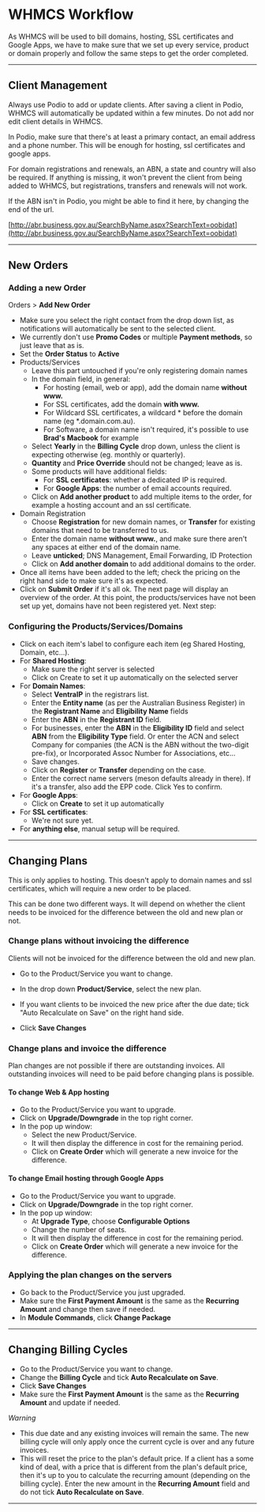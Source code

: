 # WHMCS Workflow

As WHMCS will be used to bill domains, hosting, SSL certificates and Google Apps, we have to make sure that we set up every service, product or domain properly and follow the same steps to get the order completed. 

---

## Client Management

Always use Podio to add or update clients. After saving a client in Podio, WHMCS will automatically be updated within a few minutes. 
Do not add nor edit client details in WHMCS. 

In Podio, make sure that there's at least a primary contact, an email address and a phone number. 
This will be enough for hosting, ssl certificates and google apps. 

For domain registrations and renewals, an ABN, a state and country will also be required. 
If anything is missing, it won't prevent the client from being added to WHMCS, but registrations, transfers and renewals will not work.

If the ABN isn't in Podio, you might be able to find it here, by changing the end of the url. 

[http://abr.business.gov.au/SearchByName.aspx?SearchText=oobidat](http://abr.business.gov.au/SearchByName.aspx?SearchText=oobidat)

---

## New Orders

### Adding a new Order

Orders > **Add New Order**

- Make sure you select the right contact from the drop down list, as notifications will automatically be sent to the selected client.  
- We currently don't use **Promo Codes** or multiple **Payment methods**, so just leave that as is. 
- Set the **Order Status** to **Active**
- Products/Services
    - Leave this part untouched if you're only registering domain names
    - In the domain field, in general: 
        - For hosting (email, web or app), add the domain name **without www.**
        - For SSL certificates, add the domain **with www.**
        - For Wildcard SSL certificates, a wildcard * before the domain name (eg *.domain.com.au).
        - For Software, a domain name isn't required, it's possible to use **Brad's Macbook** for example
    - Select **Yearly** in the **Billing Cycle** drop down, unless the client is expecting otherwise (eg. monthly or quarterly).
    - **Quantity** and **Price Override** should not be changed; leave as is. 
    - Some products will have additional fields: 
        - For **SSL certificates**: whether a dedicated IP is required.
        - For **Google Apps**: the number of email accounts required.
    - Click on **Add another product** to add multiple items to the order, for example a hosting account and an ssl certificate. 
- Domain Registration
    - Choose **Registration** for new domain names, or **Transfer** for existing domains that need to be transferred to us. 
    - Enter the domain name **without www.**, and make sure there aren't any spaces at either end of the domain name. 
    - Leave **unticked**; DNS Management, Email Forwarding, ID Protection
    - Click on **Add another domain** to add additional domains to the order.
- Once all items have been added to the left; check the pricing on the right hand side to make sure it's as expected.
- Click on **Submit Order** if it's all ok. The next page will display an overview of the order. At this point, the products/services have not been set up yet, domains have not been registered yet. Next step: 

### Configuring the Products/Services/Domains

- Click on each item's label to configure each item (eg Shared Hosting, Domain, etc...).
- For **Shared Hosting**: 
    - Make sure the right server is selected
    - Click on Create to set it up automatically on the selected server
- For **Domain Names**:
    - Select **VentraIP** in the registrars list. 
    - Enter the **Entity name** (as per the Australian Business Register) in the **Registrant Name** and **Eligibility Name** fields
    - Enter the **ABN** in the **Registrant ID** field.
    - For businesses, enter the **ABN** in the **Eligibility ID** field and select **ABN** from the **Eligibility Type** field. Or enter the ACN and select Company for companies (the ACN is the ABN without the two-digit pre-fix), or Incorporated Assoc Number for Associations, etc...
    - Save changes.
    - Click on **Register** or **Transfer** depending on the case. 
    - Enter the correct name servers (meson defaults already in there). If it's a transfer, also add the EPP code. Click Yes to confirm. 
- For **Google Apps**:
    - Click on **Create** to set it up automatically
- For **SSL certificates**:
    - We're not sure yet. 
- For **anything else**, manual setup will be required.

---

## Changing Plans

This is only applies to hosting. 
This doesn't apply to domain names and ssl certificates, which will require a new order to be placed. 

This can be done two different ways. 
It will depend on whether the client needs to be invoiced for the difference between the old and new plan or not.

###  Change plans without invoicing the difference

Clients will not be invoiced for the difference between the old and new plan. 

- Go to the Product/Service you want to change.
- In the drop down **Product/Service**, select the new plan.
- If you want clients to be invoiced the new price after the due date;
tick "Auto Recalculate on Save" on the right hand side.

- Click **Save Changes**

###  Change plans and invoice the difference

Plan changes are not possible if there are outstanding invoices.
All outstanding invoices will need to be paid before changing plans is possible.

#### To change Web & App hosting

- Go to the Product/Service you want to upgrade. 
- Click on **Upgrade/Downgrade** in the top right corner. 
- In the pop up window: 
    - Select the new Product/Service.
    - It will then display the difference in cost for the remaining period. 
    - Click on **Create Order** which will generate a new invoice for the difference. 

#### To change Email hosting through Google Apps

- Go to the Product/Service you want to upgrade. 
- Click on **Upgrade/Downgrade** in the top right corner.
- In the pop up window:  
    - At **Upgrade Type**, choose **Configurable Options**
    - Change the number of seats.
    - It will then display the difference in cost for the remaining period. 
    - Click on **Create Order** which will generate a new invoice for the difference. 

### Applying the plan changes on the servers

- Go back to the Product/Service you just upgraded.
- Make sure the **First Payment Amount** is the same as the **Recurring Amount** and change then save if needed. 
- In **Module Commands**, click **Change Package**

---

## Changing Billing Cycles

- Go to the Product/Service you want to change. 
- Change the **Billing Cycle** and tick **Auto Recalculate on Save**.
- Click **Save Changes**
- Make sure the **First Payment Amount** is the same as the **Recurring Amount** and update if needed. 

*Warning*

- This due date and any existing invoices will remain the same. The new billing cycle will only apply once the current cycle is over and any future invoices. 
- This will reset the price to the plan's default price. 
If a client has a some kind of deal, with a price that is different from the plan's
default price, then it's up to you to calculate the recurring amount (depending on the billing cycle). 
Enter the new amount in the **Recurring Amount** field and do not tick **Auto Recalculate on Save**.

---
